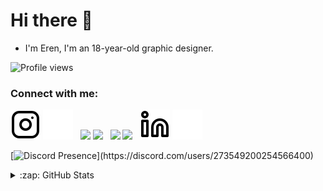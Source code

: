# Hi there 👋 
- I'm Eren, I'm an 18-year-old graphic designer.

![Profile views](https://gpvc.arturio.dev/erenty)  

### Connect with me:
[![website](./image/instagram-light.svg)](https://instagram.com/erenty#gh-light-mode-only)
[![website](./image/instagram-dark.svg)](https://instagram.com/erenty#gh-dark-mode-only)&nbsp;&nbsp;
[<img src='https://cdn.discordapp.com/attachments/921909276841214023/965352419951255612/spotify-light.png'>](https://open.spotify.com/user/31mfqznn6maqp7secfmlo4mlm77m#gh-light-mode-only)
[<img src='https://cdn.discordapp.com/attachments/921909276841214023/965352420148404285/spotify-dark.png'>](https://open.spotify.com/user/31mfqznn6maqp7secfmlo4mlm77m#gh-dark-mode-only)&nbsp;&nbsp;
[<img src='https://cdn.discordapp.com/attachments/921909276841214023/965352420395847740/behance-light.png'>](https://www.behance.net/erencanercan#gh-light-mode-only)
[<img src='https://cdn.discordapp.com/attachments/921909276841214023/965352419724767312/behance-dark.png'>](https://www.behance.net/erencanercan#gh-dark-mode-only)&nbsp;&nbsp;
[![website](./image/linkedin-light.svg)](https://linkedin.com/in/erencanercan#gh-light-mode-only)
[![website](./image/linkedin-dark.svg)](https://linkedin.com/in/erencanercan#gh-dark-mode-only)&nbsp;&nbsp;

[![Discord Presence](https://lanyard.cnrad.dev/api/273549200254566400?idleMessage=Probaby%20doing%20something%20else...)](https://discord.com/users/273549200254566400)

</details>

<details>
  <summary>:zap: GitHub Stats</summary>

  <img align="left" alt="Eren's Github Stats" src="https://github-readme-stats.vercel.app/api?username=ercaneren&show_icons=true&hide_border=false&title_color=ff652f&icon_color=FFE400&bg_color=09131B&text_color=ffffff&border_color=0c1a25" />

<!--
**ercaneren/ercaneren** is a ✨ _special_ ✨ repository because its `README.md` (this file) appears on your GitHub profile.

Here are some ideas to get you started:

- 🔭 I’m currently working on ...
- 🌱 I’m currently learning ...
- 👯 I’m looking to collaborate on ...
- 🤔 I’m looking for help with ...
- 💬 Ask me about ...
- 📫 How to reach me: ...
- 😄 Pronouns: ...
- ⚡ Fun fact: ...
-->
